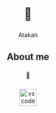 <h1 align="center">🐉</h1>

###

<p align="center">Atakan</p>

###

<h2 align="center">About me</h2>

###

<p align="center">🍵</p>

###

<div align="center">
  <img src="https://cdn.jsdelivr.net/gh/devicons/devicon/icons/vscode/vscode-original.svg" height="40" alt="vscode logo"  />
</div>

###
